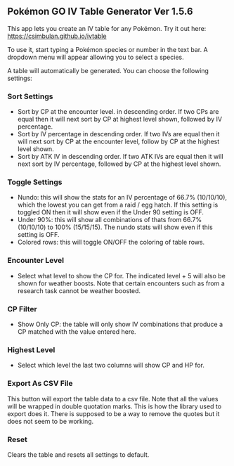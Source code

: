 ## Pokémon GO IV Table Generator Ver 1.5.6

This app lets you create an IV table for any Pokémon. Try it out here: https://csimbulan.github.io/ivtable

To use it, start typing a Pokémon species or number in the text bar. A dropdown menu will appear allowing you to select a species.

A table will automatically be generated. You can choose the following settings:

### Sort Settings

- Sort by CP at the encounter level. in descending order. If two CPs are equal then it will next sort by CP at highest level shown, followed by IV percentage.
- Sort by IV percentage in descending order. If two IVs are equal then it will next sort by CP at the encounter level, follow by CP at the highest level shown.
- Sort by ATK IV in descending order. If two ATK IVs are equal then it will next sort by IV percentage, followed by CP at the highest level shown.

### Toggle Settings

- Nundo: this will show the stats for an IV percentage of 66.7% (10/10/10), which the lowest you can get from a raid / egg hatch. If this setting is toggled ON then it will show even if the Under 90 setting is OFF.
- Under 90%: this will show all combinations of thats from 66.7% (10/10/10) to 100% (15/15/15). The nundo stats will show even if this setting is OFF.
- Colored rows: this will toggle ON/OFF the coloring of table rows.

### Encounter Level

- Select what level to show the CP for. The indicated level + 5 will also be shown for weather boosts. Note that certain encounters such as from a research task cannot be weather boosted.

### CP Filter

- Show Only CP: the table will only show IV combinations that produce a CP matched with the value entered here.

### Highest Level

- Select which level the last two columns will show CP and HP for.

### Export As CSV File

This button will export the table data to a csv file. Note that all the values will be wrapped in double quotation marks. This is how the library used to export does it. There is supposed to be a way to remove the quotes but it does not seem to be working.

### Reset

Clears the table and resets all settings to default.
